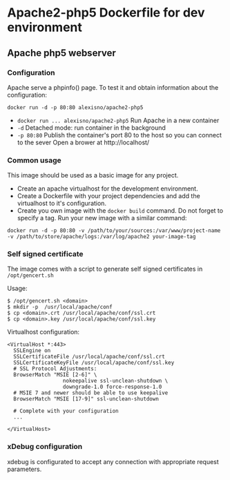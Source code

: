 Apache2-php5 Dockerfile for dev environment
===========================================

Apache php5 webserver
---------------------

### Configuration

Apache serve a phpinfo() page. To test it and obtain information about the configuration:
```
docker run -d -p 80:80 alexisno/apache2-php5
```
* `docker run ... alexisno/apache2-php5` Run Apache in a new container
* `-d` Detached mode: run container in the background
* `-p 80:80` Publish the container's port 80 to the host so you can connect to the sever
Open a brower at http://localhost/


### Common usage

This image should be used as a basic image for any project.
* Create an apache virtualhost for the development environment.
* Create a Dockerfile with your project dependencies and add the virtualhost to it's configuration.
* Create you own image with the `docker build` command. Do not forget to specify a tag.
Run your new image with a similar command:
```
docker run -d -p 80:80 -v /path/to/your/sources:/var/www/project-name -v /path/to/store/apache/logs:/var/log/apache2 your-image-tag
```


### Self signed certificate

The image comes with a script to generate self signed certificates in `/opt/gencert.sh`

Usage:
```
$ /opt/gencert.sh <domain>
$ mkdir -p  /usr/local/apache/conf
$ cp <domain>.crt /usr/local/apache/conf/ssl.crt
$ cp <domain>.key /usr/local/apache/conf/ssl.key
```

Virtualhost configuration:
```
<VirtualHost *:443>
  SSLEngine on
  SSLCertificateFile /usr/local/apache/conf/ssl.crt
  SSLCertificateKeyFile /usr/local/apache/conf/ssl.key
  # SSL Protocol Adjustments:
  BrowserMatch "MSIE [2-6]" \
                  nokeepalive ssl-unclean-shutdown \
                  downgrade-1.0 force-response-1.0
  # MSIE 7 and newer should be able to use keepalive
  BrowserMatch "MSIE [17-9]" ssl-unclean-shutdown

  # Complete with your configuration
  ...

</VirtualHost>
```


### xDebug configuration

xdebug is configurated to accept any connection with appropriate request parameters.
